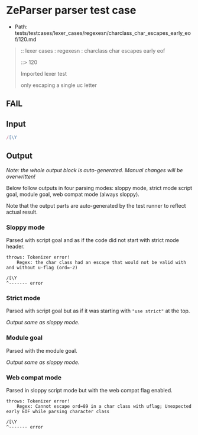 # ZeParser parser test case

- Path: tests/testcases/lexer_cases/regexesn/charclass_char_escapes_early_eof/120.md

> :: lexer cases : regexesn : charclass char escapes early eof
>
> ::> 120
>
> Imported lexer test
>
> only escaping a single uc letter

## FAIL

## Input

`````js
/[\Y
`````

## Output

_Note: the whole output block is auto-generated. Manual changes will be overwritten!_

Below follow outputs in four parsing modes: sloppy mode, strict mode script goal, module goal, web compat mode (always sloppy).

Note that the output parts are auto-generated by the test runner to reflect actual result.

### Sloppy mode

Parsed with script goal and as if the code did not start with strict mode header.

`````
throws: Tokenizer error!
    Regex: the char class had an escape that would not be valid with and without u-flag (ord=-2)

/[\Y
^------- error
`````

### Strict mode

Parsed with script goal but as if it was starting with `"use strict"` at the top.

_Output same as sloppy mode._

### Module goal

Parsed with the module goal.

_Output same as sloppy mode._

### Web compat mode

Parsed in sloppy script mode but with the web compat flag enabled.

`````
throws: Tokenizer error!
    Regex: Cannot escape ord=89 in a char class with uflag; Unexpected early EOF while parsing character class

/[\Y
^------- error
`````

